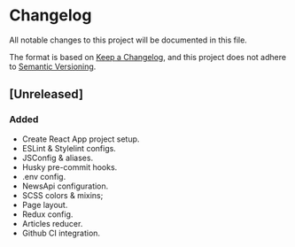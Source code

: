 # Changelog

All notable changes to this project will be documented in this file.

The format is based on [Keep a Changelog](https://keepachangelog.com/en/1.0.0/),
and this project does not adhere to [Semantic Versioning](https://semver.org/spec/v2.0.0.html).

## [Unreleased]

### Added

- Create React App project setup.
- ESLint & Stylelint configs.
- JSConfig & aliases.
- Husky pre-commit hooks.
- .env config.
- NewsApi configuration.
- SCSS colors & mixins;
- Page layout.
- Redux config.
- Articles reducer.
- Github CI integration.
